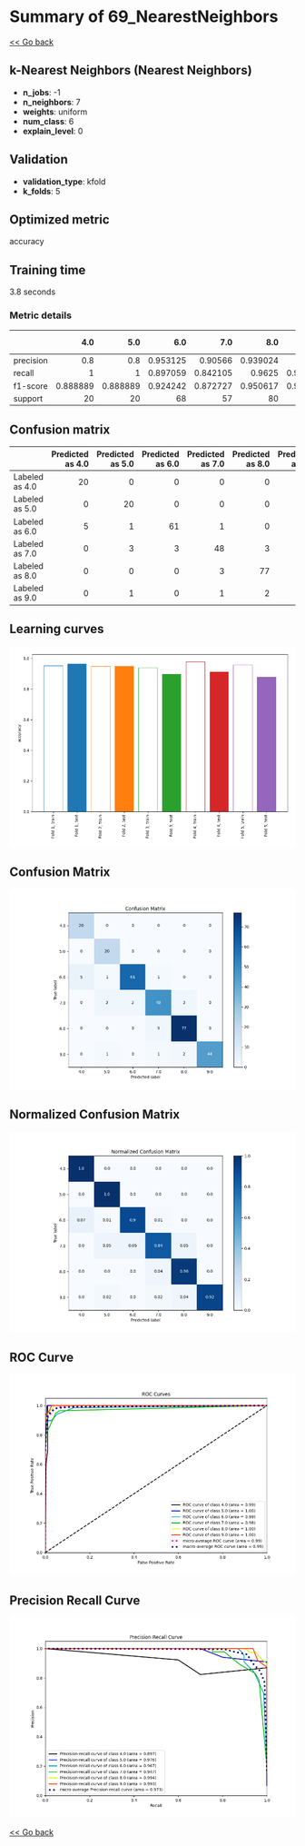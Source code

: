 # Summary of 69_NearestNeighbors

[<< Go back](../README.md)


## k-Nearest Neighbors (Nearest Neighbors)
- **n_jobs**: -1
- **n_neighbors**: 7
- **weights**: uniform
- **num_class**: 6
- **explain_level**: 0

## Validation
 - **validation_type**: kfold
 - **k_folds**: 5

## Optimized metric
accuracy

## Training time

3.8 seconds

### Metric details
|           |       4.0 |       5.0 |       6.0 |       7.0 |       8.0 |       9.0 |   accuracy |   macro avg |   weighted avg |   logloss |
|:----------|----------:|----------:|----------:|----------:|----------:|----------:|-----------:|------------:|---------------:|----------:|
| precision |  0.8      |  0.8      |  0.953125 |  0.90566  |  0.939024 |  1        |   0.921502 |    0.899635 |       0.926816 |  0.300541 |
| recall    |  1        |  1        |  0.897059 |  0.842105 |  0.9625   |  0.916667 |   0.921502 |    0.936388 |       0.921502 |  0.300541 |
| f1-score  |  0.888889 |  0.888889 |  0.924242 |  0.872727 |  0.950617 |  0.956522 |   0.921502 |    0.913648 |       0.921884 |  0.300541 |
| support   | 20        | 20        | 68        | 57        | 80        | 48        |   0.921502 |  293        |     293        |  0.300541 |


## Confusion matrix
|                |   Predicted as 4.0 |   Predicted as 5.0 |   Predicted as 6.0 |   Predicted as 7.0 |   Predicted as 8.0 |   Predicted as 9.0 |
|:---------------|-------------------:|-------------------:|-------------------:|-------------------:|-------------------:|-------------------:|
| Labeled as 4.0 |                 20 |                  0 |                  0 |                  0 |                  0 |                  0 |
| Labeled as 5.0 |                  0 |                 20 |                  0 |                  0 |                  0 |                  0 |
| Labeled as 6.0 |                  5 |                  1 |                 61 |                  1 |                  0 |                  0 |
| Labeled as 7.0 |                  0 |                  3 |                  3 |                 48 |                  3 |                  0 |
| Labeled as 8.0 |                  0 |                  0 |                  0 |                  3 |                 77 |                  0 |
| Labeled as 9.0 |                  0 |                  1 |                  0 |                  1 |                  2 |                 44 |

## Learning curves
![Learning curves](learning_curves.png)
## Confusion Matrix

![Confusion Matrix](confusion_matrix.png)


## Normalized Confusion Matrix

![Normalized Confusion Matrix](confusion_matrix_normalized.png)


## ROC Curve

![ROC Curve](roc_curve.png)


## Precision Recall Curve

![Precision Recall Curve](precision_recall_curve.png)



[<< Go back](../README.md)
